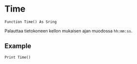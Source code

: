<!--time-->
Time
====

```eppabasic
Function Time() As Sring
```

Palauttaa tietokoneen kellon mukaisen ajan muodossa `hh:mm:ss`.

Example
---------
```eppabasic
Print Time()
```
